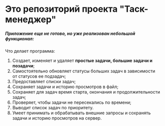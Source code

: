# Это репозиторий проекта "Таск-менеджер"

##### Приложение еще не готово, но уже реализован небольшой функционал:

Что делает программа:
1. Создает, изменяет и удаляет **простые задачи, большие задачи и позадачи**;
2. Самостоятельно обновляет статусы больших задач в зависимости от статусов ее подзадач; 
3. Предоставляет списки задач;
4. Сохраняет задачи и историю просмотров в файл;
5. Сохраняет для задач время старта, окончания и продолжительности задач;
6. Проверяет, чтобы задачи не пересекались по времени;
7. Выводит список задач по приоритету.
8. Умеет принимать и обрабатывать внешние запросы и сохранять задачи и историю просмотров на сервер.



